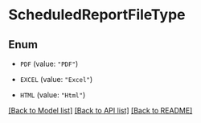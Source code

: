 # ScheduledReportFileType

## Enum


* `PDF` (value: `"PDF"`)

* `EXCEL` (value: `"Excel"`)

* `HTML` (value: `"Html"`)


[[Back to Model list]](../README.md#documentation-for-models) [[Back to API list]](../README.md#documentation-for-api-endpoints) [[Back to README]](../README.md)


